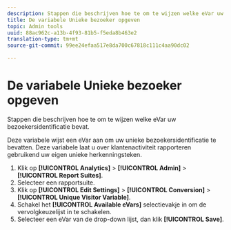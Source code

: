 ```yaml
---
description: Stappen die beschrijven hoe te om te wijzen welke eVar uw bezoekersidentificatie bevat.
title: De variabele Unieke bezoeker opgeven
topic: Admin tools
uuid: 88ac962c-a13b-4f93-81b5-f5eda8b463e2
translation-type: tm+mt
source-git-commit: 99ee24efaa517e8da700c67818c111c4aa90dc02

---
```



# De variabele Unieke bezoeker opgeven

Stappen die beschrijven hoe te om te wijzen welke eVar uw bezoekersidentificatie bevat.

Deze variabele wijst een eVar aan om uw unieke bezoekersidentificatie te bevatten. Deze variabele laat u over klantenactiviteit rapporteren gebruikend uw eigen unieke herkenningsteken.

1. Klik op **[!UICONTROL Analytics]** > **[!UICONTROL Admin]** > **[!UICONTROL Report Suites]**.
1. Selecteer een rapportsuite.
1. Klik op **[!UICONTROL Edit Settings]** > **[!UICONTROL Conversion]** > **[!UICONTROL Unique Visitor Variable]**.
1. Schakel het **[!UICONTROL Available eVars]** selectievakje in om de vervolgkeuzelijst in te schakelen.
1. Selecteer een eVar van de drop-down lijst, dan klik **[!UICONTROL Save]**.
